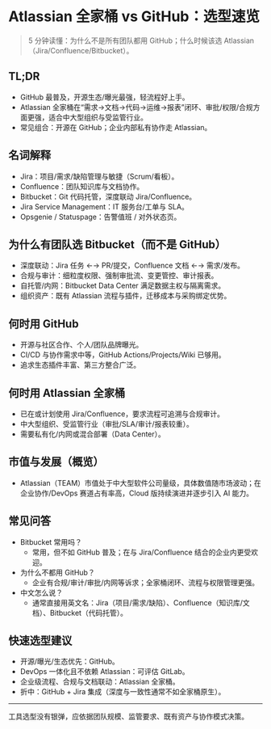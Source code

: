 # Atlassian 全家桶 vs GitHub：选型速览

> 5 分钟读懂：为什么不是所有团队都用 GitHub；什么时候该选 Atlassian（Jira/Confluence/Bitbucket）。

## TL;DR
- GitHub 最普及，开源生态/曝光最强，轻流程好上手。
- Atlassian 全家桶在“需求→文档→代码→运维→报表”闭环、审批/权限/合规方面更强，适合中大型组织与受监管行业。
- 常见组合：开源在 GitHub；企业内部私有协作走 Atlassian。

## 名词解释
- Jira：项目/需求/缺陷管理与敏捷（Scrum/看板）。
- Confluence：团队知识库与文档协作。
- Bitbucket：Git 代码托管，深度联动 Jira/Confluence。
- Jira Service Management：IT 服务台/工单与 SLA。
- Opsgenie / Statuspage：告警值班 / 对外状态页。

## 为什么有团队选 Bitbucket（而不是 GitHub）
- 深度联动：Jira 任务 ←→ PR/提交，Confluence 文档 ←→ 需求/发布。
- 合规与审计：细粒度权限、强制审批流、变更管控、审计报表。
- 自托管/内网：Bitbucket Data Center 满足数据主权与隔离需求。
- 组织资产：既有 Atlassian 流程与插件，迁移成本与采购绑定优势。

## 何时用 GitHub
- 开源与社区合作、个人/团队品牌曝光。
- CI/CD 与协作需求中等，GitHub Actions/Projects/Wiki 已够用。
- 追求生态插件丰富、第三方整合广泛。

## 何时用 Atlassian 全家桶
- 已在或计划使用 Jira/Confluence，要求流程可追溯与合规审计。
- 中大型组织、受监管行业（审批/SLA/审计/报表较重）。
- 需要私有化/内网或混合部署（Data Center）。

## 市值与发展（概览）
- Atlassian（TEAM）市值处于中大型软件公司量级，具体数值随市场波动；在企业协作/DevOps 赛道占有率高，Cloud 版持续演进并逐步引入 AI 能力。

## 常见问答
- Bitbucket 常用吗？
  - 常用，但不如 GitHub 普及；在与 Jira/Confluence 结合的企业内更受欢迎。
- 为什么不都用 GitHub？
  - 企业有合规/审计/审批/内网等诉求；全家桶闭环、流程与权限管理更强。
- 中文怎么说？
  - 通常直接用英文名：Jira（项目/需求/缺陷）、Confluence（知识库/文档）、Bitbucket（代码托管）。

## 快速选型建议
- 开源/曝光/生态优先：GitHub。
- DevOps 一体化且不依赖 Atlassian：可评估 GitLab。
- 企业级流程、合规与文档联动：Atlassian 全家桶。
- 折中：GitHub + Jira 集成（深度与一致性通常不如全家桶原生）。

---
工具选型没有银弹，应依据团队规模、监管要求、既有资产与协作模式决策。










